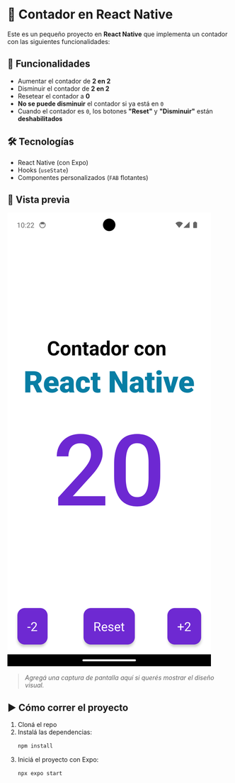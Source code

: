 # 📱 Contador en React Native

Este es un pequeño proyecto en **React Native** que implementa un contador con las siguientes funcionalidades:

## 🚀 Funcionalidades

- Aumentar el contador de **2 en 2**
- Disminuir el contador de **2 en 2**
- Resetear el contador a **0**
- **No se puede disminuir** el contador si ya está en `0`
- Cuando el contador es `0`, los botones **"Reset"** y **"Disminuir"** están **deshabilitados**

## 🛠️ Tecnologías

- React Native (con Expo)
- Hooks (`useState`)
- Componentes personalizados (`FAB` flotantes)

## 📸 Vista previa
![Resultado Final](https://raw.githubusercontent.com/urian121/contador-app-react-native/refs/heads/master/contador-app.png)
> *Agregá una captura de pantalla aquí si querés mostrar el diseño visual.*

## ▶️ Cómo correr el proyecto

1. Cloná el repo
2. Instalá las dependencias:
   ```bash
   npm install
   ```
3. Iniciá el proyecto con Expo:
    ```bash
    npx expo start
    ```
